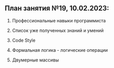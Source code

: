 ## План занятия №19, 10.02.2023:
1. Профессиональные навыки программиста

2. Список уже полученных знаний и умений

3. Code Style

4. Формальная логика - логические операции

5. Двумерные массивы
